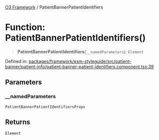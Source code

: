 [O3 Framework](../API.md) / PatientBannerPatientIdentifiers

# Function: PatientBannerPatientIdentifiers()

> **PatientBannerPatientIdentifiers**(`__namedParameters`): `Element`

Defined in: [packages/framework/esm-styleguide/src/patient-banner/patient-info/patient-banner-patient-identifiers.component.tsx:39](https://github.com/its-kios09/openmrs-esm-core/blob/main/packages/framework/esm-styleguide/src/patient-banner/patient-info/patient-banner-patient-identifiers.component.tsx#L39)

## Parameters

### \_\_namedParameters

`PatientBannerPatientIdentifiersProps`

## Returns

`Element`
